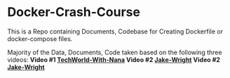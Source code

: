# Docker-Crash-Course
This is a Repo containing Documents, Codebase for Creating Dockerfile or docker-compose files.

Majority of the Data, Documents, Code taken based on the following three videos:
<b> Video #1 [TechWorld-With-Nana](https://www.youtube.com/watch?v=pg19Z8LL06w) </b>
<b> Video #2  [Jake-Wright](https://www.youtube.com/watch?v=YFl2mCHdv24) </b>
<b> Video #2  [Jake-Wright](https://www.youtube.com/watch?v=Qw9zlE3t8Ko) </b>

